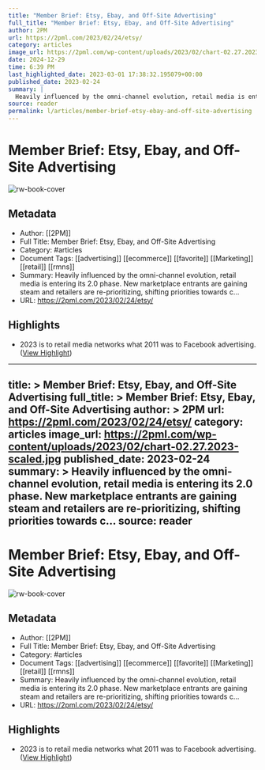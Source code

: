 ```yaml
---
title: "Member Brief: Etsy, Ebay, and Off-Site Advertising"
full_title: "Member Brief: Etsy, Ebay, and Off-Site Advertising"
author: 2PM
url: https://2pml.com/2023/02/24/etsy/
category: articles
image_url: https://2pml.com/wp-content/uploads/2023/02/chart-02.27.2023-scaled.jpg
date: 2024-12-29
time: 6:39 PM
last_highlighted_date: 2023-03-01 17:38:32.195079+00:00
published_date: 2023-02-24
summary: |
  Heavily influenced by the omni-channel evolution, retail media is entering its 2.0 phase. New marketplace entrants are gaining steam and retailers are re-prioritizing, shifting priorities towards c…
source: reader
permalink: l/articles/member-brief-etsy-ebay-and-off-site-advertising
---
```

# Member Brief: Etsy, Ebay, and Off-Site Advertising

![rw-book-cover](https://2pml.com/wp-content/uploads/2023/02/chart-02.27.2023-scaled.jpg)

## Metadata
- Author: [[2PM]]
- Full Title: Member Brief: Etsy, Ebay, and Off-Site Advertising
- Category: #articles
- Document Tags: [[advertising]] [[ecommerce]] [[favorite]] [[Marketing]] [[retail]] [[rmns]] 
- Summary: Heavily influenced by the omni-channel evolution, retail media is entering its 2.0 phase. New marketplace entrants are gaining steam and retailers are re-prioritizing, shifting priorities towards c…
- URL: https://2pml.com/2023/02/24/etsy/

## Highlights
- 2023 is to retail media networks what 2011 was to Facebook advertising. ([View Highlight](https://read.readwise.io/read/01gtf426amsvv6sr34sca1yn3z))


---
title: >
  Member Brief: Etsy, Ebay, and Off-Site Advertising
full_title: >
  Member Brief: Etsy, Ebay, and Off-Site Advertising
author: >
  2PM
url: https://2pml.com/2023/02/24/etsy/
category: articles
image_url: https://2pml.com/wp-content/uploads/2023/02/chart-02.27.2023-scaled.jpg
published_date: 2023-02-24
summary: >
  Heavily influenced by the omni-channel evolution, retail media is entering its 2.0 phase. New marketplace entrants are gaining steam and retailers are re-prioritizing, shifting priorities towards c…
source: reader
---
# Member Brief: Etsy, Ebay, and Off-Site Advertising

![rw-book-cover](https://2pml.com/wp-content/uploads/2023/02/chart-02.27.2023-scaled.jpg)

## Metadata
- Author: [[2PM]]
- Full Title: Member Brief: Etsy, Ebay, and Off-Site Advertising
- Category: #articles
- Document Tags: [[advertising]] [[ecommerce]] [[favorite]] [[Marketing]] [[retail]] [[rmns]] 
- Summary: Heavily influenced by the omni-channel evolution, retail media is entering its 2.0 phase. New marketplace entrants are gaining steam and retailers are re-prioritizing, shifting priorities towards c…
- URL: https://2pml.com/2023/02/24/etsy/

## Highlights
- 2023 is to retail media networks what 2011 was to Facebook advertising. ([View Highlight](https://read.readwise.io/read/01gtf426amsvv6sr34sca1yn3z))


